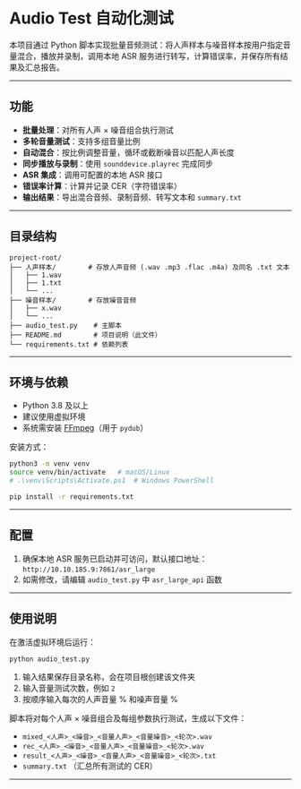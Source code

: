 # Audio Test 自动化测试

本项目通过 Python 脚本实现批量音频测试：将人声样本与噪音样本按用户指定音量混合，播放并录制，调用本地 ASR 服务进行转写，计算错误率，并保存所有结果及汇总报告。

---

## 功能

* **批量处理**：对所有人声 × 噪音组合执行测试
* **多轮音量测试**：支持多组音量比例
* **自动混合**：按比例调整音量，循环或截断噪音以匹配人声长度
* **同步播放与录制**：使用 `sounddevice.playrec` 完成同步
* **ASR 集成**：调用可配置的本地 ASR 接口
* **错误率计算**：计算并记录 CER（字符错误率）
* **输出结果**：导出混合音频、录制音频、转写文本和 `summary.txt`

---

## 目录结构

```plaintext
project-root/
├── 人声样本/        # 存放人声音频 (.wav .mp3 .flac .m4a) 及同名 .txt 文本
│   ├── 1.wav
│   ├── 1.txt
│   └── ...
├── 噪音样本/        # 存放噪音音频
│   ├── x.wav
│   └── ...
├── audio_test.py    # 主脚本
├── README.md        # 项目说明（此文件）
└── requirements.txt # 依赖列表
```

---

## 环境与依赖

* Python 3.8 及以上
* 建议使用虚拟环境
* 系统需安装 [FFmpeg](https://ffmpeg.org)（用于 `pydub`）

安装方式：

```bash
python3 -m venv venv
source venv/bin/activate   # macOS/Linux
# .\venv\Scripts\Activate.ps1  # Windows PowerShell

pip install -r requirements.txt
```

---

## 配置

1. 确保本地 ASR 服务已启动并可访问，默认接口地址：
   `http://10.10.185.9:7861/asr_large`
2. 如需修改，请编辑 `audio_test.py` 中 `asr_large_api` 函数

---

## 使用说明

在激活虚拟环境后运行：

```bash
python audio_test.py
```

1. 输入结果保存目录名称，会在项目根创建该文件夹
2. 输入音量测试次数，例如 `2`
3. 按顺序输入每次的人声音量 % 和噪声音量 %

脚本将对每个人声 × 噪音组合及每组参数执行测试，生成以下文件：

* `mixed_<人声>_<噪音>_<音量人声>_<音量噪音>_<轮次>.wav`
* `rec_<人声>_<噪音>_<音量人声>_<音量噪音>_<轮次>.wav`
* `result_<人声>_<噪音>_<音量人声>_<音量噪音>_<轮次>.txt`
* `summary.txt` （汇总所有测试的 CER）

---

